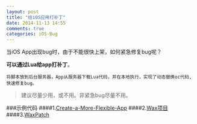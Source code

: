 ```yaml
---
layout: post
title: "给iOS应用打补丁"
date: 2014-11-13 14:55
comments: true
categories: iOS-Bug
---
```


当iOS App出现bug时，由于不能很快上架，如何紧急修复bug呢？

**可以通过Lua给app打补丁**。
    
    将脚本放到后台服务器，App从服务器下载Lua代码，并在本地执行，实现了动态替换oc代码,快速修复bug。
    
>建议尽量少用，或不用。非紧急bug尽量不用。
   
###示例代码
####1.[Create-a-More-Flexible-App](https://github.com/mmin18/Create-a-More-Flexible-App)
####2.[Wax项目](http://github.com/probablycorey/wax)
####3.[WaxPatch](https://github.com/mmin18/WaxPatch)
